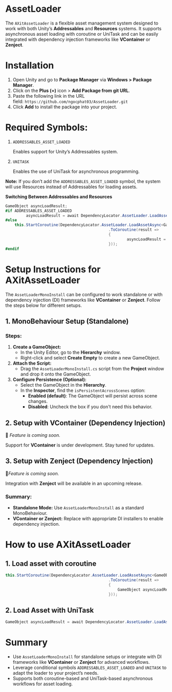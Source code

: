 # AssetLoader

The `AXitAssetLoader` is a flexible asset management system designed to work with both Unity’s **Addressables** and **Resources** systems. It supports asynchronous asset loading with coroutine or UniTask and can be easily integrated with dependency injection frameworks like **VContainer** or **Zenject**.

# Installation

1. Open Unity and go to **Package Manager** via **Windows > Package Manager**.
2. Click on the **Plus (+)** icon > **Add Package from git URL**.
3. Paste the following link in the URL field: `https://github.com/ngocphat03/AssetLoader.git`
4. Click **Add** to install the package into your project.

# **Required Symbols:**

1. `ADDRESSABLES_ASSET_LOADED`
    
    Enables support for Unity’s Addressables system.
    
2. `UNITASK`
    
    Enables the use of UniTask for asynchronous programming.
    

**Note:** If you don’t add the `ADDRESSABLES_ASSET_LOADED` symbol, the system will use Resources instead of Addressables for loading assets.

**Switching Between Addressables and Resources**

```csharp
GameObject asyncLoadResult;
#if ADDRESSABLES_ASSET_LOADED
		 asyncLoadResult = await DependencyLocator.AssetLoader.LoadAssetAsync<GameObject>(key: "MyAsset").ToUniTask();
#else
    this.StartCoroutine(DependencyLocator.AssetLoader.LoadAssetAsync<GameObject>(key: "MyAsset")
                                             .ToCoroutine(result =>
                                             {
		                                             asyncLoadResult = result;
                                             }));
#endif
```

# **Setup Instructions for AXitAssetLoader**

The `AssetLoaderMonoInstall` can be configured to work standalone or with dependency injection (DI) frameworks like **VContainer** or **Zenject**. Follow the steps below for different setups.

## **1. MonoBehaviour Setup (Standalone)**

### Steps:

1. **Create a GameObject:**
    - In the Unity Editor, go to the **Hierarchy** window.
    - Right-click and select **Create Empty** to create a new GameObject.
2. **Attach the Script:**
    - Drag the `AssetLoaderMonoInstall.cs` script from the **Project** window and drop it onto the GameObject.
3. **Configure Persistence (Optional):**
    - Select the GameObject in the **Hierarchy**.
    - In the **Inspector**, find the `isPersistentAcrossScenes` option:
        - **Enabled (default)**: The GameObject will persist across scene changes.
        - **Disabled**: Uncheck the box if you don't need this behavior.

## **2. Setup with VContainer (Dependency Injection)**

🚧 *Feature is coming soon.*

Support for **VContainer** is under development. Stay tuned for updates.

## **3. Setup with Zenject (Dependency Injection)**

🚧*Feature is coming soon.*

Integration with **Zenject** will be available in an upcoming release.

### **Summary:**

- **Standalone Mode:** Use `AssetLoaderMonoInstall` as a standard MonoBehaviour.
- **VContainer or Zenject:** Replace with appropriate DI installers to enable dependency injection.

# How to use AXitAssetLoader

## 1. Load asset with coroutine

```csharp
this.StartCoroutine(DependencyLocator.AssetLoader.LoadAssetAsync<GameObject>(key: "TestAsset")
                                             .ToCoroutine(result =>
                                             {
                                                 GameObject asyncLoadResult = result;
                                             }));
```

## 2. Load Asset with UniTask

```csharp
GameObject asyncLoadResult = await DependencyLocator.AssetLoader.LoadAssetAsync<GameObject>(key: "TestAsset").ToUniTask();
```

# **Summary**

- Use `AssetLoaderMonoInstall` for standalone setups or integrate with DI frameworks like **VContainer** or **Zenject** for advanced workflows.
- Leverage conditional symbols `ADDRESSABLES_ASSET_LOADED` and `UNITASK` to adapt the loader to your project’s needs.
- Supports both coroutine-based and UniTask-based asynchronous workflows for asset loading.